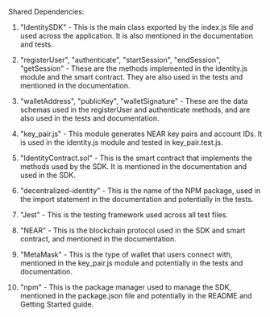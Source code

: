 Shared Dependencies:

1. "IdentitySDK" - This is the main class exported by the index.js file and used across the application. It is also mentioned in the documentation and tests.

2. "registerUser", "authenticate", "startSession", "endSession", "getSession" - These are the methods implemented in the identity.js module and the smart contract. They are also used in the tests and mentioned in the documentation.

3. "walletAddress", "publicKey", "walletSignature" - These are the data schemas used in the registerUser and authenticate methods, and are also used in the tests and documentation.

4. "key_pair.js" - This module generates NEAR key pairs and account IDs. It is used in the identity.js module and tested in key_pair.test.js.

5. "IdentityContract.sol" - This is the smart contract that implements the methods used by the SDK. It is mentioned in the documentation and used in the SDK.

6. "decentralized-identity" - This is the name of the NPM package, used in the import statement in the documentation and potentially in the tests.

7. "Jest" - This is the testing framework used across all test files.

8. "NEAR" - This is the blockchain protocol used in the SDK and smart contract, and mentioned in the documentation.

9. "MetaMask" - This is the type of wallet that users connect with, mentioned in the key_pair.js module and potentially in the tests and documentation.

10. "npm" - This is the package manager used to manage the SDK, mentioned in the package.json file and potentially in the README and Getting Started guide.